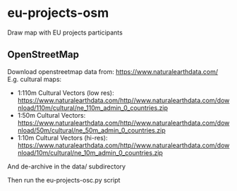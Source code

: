 # eu-projects-osm
Draw map with EU projects participants

## OpenStreetMap

Download openstreetmap data from: https://www.naturalearthdata.com/
E.g. cultural maps:
* 1:110m Cultural Vectors (low res): https://www.naturalearthdata.com/http//www.naturalearthdata.com/download/110m/cultural/ne_110m_admin_0_countries.zip
* 1:50m Cultural Vectors: https://www.naturalearthdata.com/http//www.naturalearthdata.com/download/50m/cultural/ne_50m_admin_0_countries.zip
* 1:10m Cultural Vectors (hi-res): https://www.naturalearthdata.com/http//www.naturalearthdata.com/download/10m/cultural/ne_10m_admin_0_countries.zip

And de-archive in the data/ subdirectory

Then run the eu-projects-osc.py script
